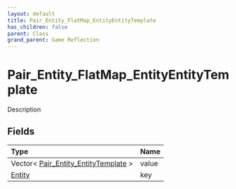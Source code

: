 ```yaml
---
layout: default
title: Pair_Entity_FlatMap_EntityEntityTemplate
has_children: false
parent: Class
grand_parent: Game Reflection
---
```

# Pair_Entity_FlatMap_EntityEntityTemplate
Description 

## Fields

| Type | Name |
|:-------------|:--------------|
| Vector< [Pair_Entity_EntityTemplate](/docs/game-reflection/classes/pair__entity__entity_template) > | value |
| [Entity](/docs/game-reflection/classes/entity) | key |

